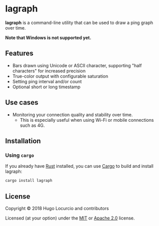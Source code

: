 # lagraph

**lagraph** is a command-line utility that can be used to draw a ping graph over time.

**Note that Windows is not supported yet.**

## Features

- Bars drawn using Unicode or ASCII character, supporting "half characters"
  for increased precision
- True-color output with configurable saturation
- Setting ping interval and/or count
- Optional short or long timestamp

## Use cases

- Monitoring your connection quality and stability over time.
  - This is especially useful when using Wi-Fi or mobile connections such as 4G.

## Installation

### Using `cargo`

If you already have [Rust](https://rust-lang.org/) installed, you can use
[Cargo](https://crates.io/) to build and install lagraph:

```bash
cargo install lagraph
```

## License

Copyright © 2018 Hugo Locurcio and contributors

Licensed (at your option) under the [MIT](/LICENSE.MIT.md)
or [Apache 2.0](LICENSE.Apache-2.0.txt) license.
